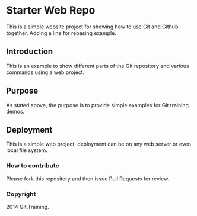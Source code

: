 # Starter Web Repo

This is a simple website project for showing how to use Git and Github together.
Adding a line for rebasing example.

## Introduction

This is an example to show different parts of the Git repository and various commands using a web project.

## Purpose

As stated above, the purpose is to provide simple examples for Git training demos.

## Deployment

This is a simple web project, deployment can be on any web server or even local file system.

### How to contribute

Please fork this repository and then issue Pull Requests for review.

### Copyright

2014 Git.Training.